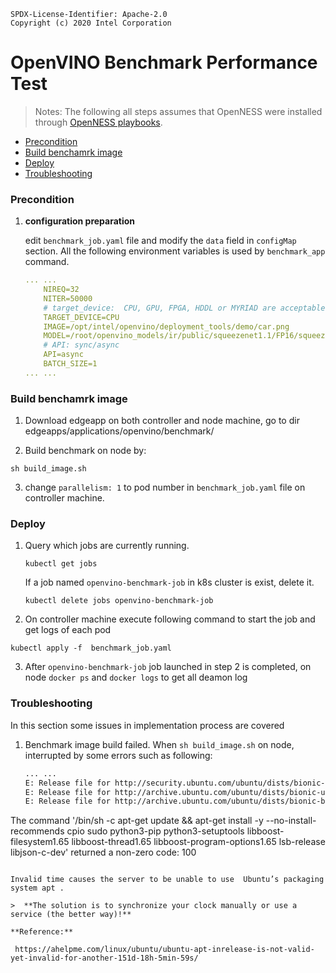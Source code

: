 ```
SPDX-License-Identifier: Apache-2.0
Copyright (c) 2020 Intel Corporation
```

# OpenVINO Benchmark Performance Test

> Notes: The following all steps assumes that OpenNESS were installed through [OpenNESS playbooks](https://github.com/open-ness/specs/blob/master/doc/getting-started/openness-cluster-setup.md).

- [Precondition](#precondition)
- [Build benchamrk image](#build-benchamrk-image)
- [Deploy](#deploy)
- [Troubleshooting](#troubleshooting)

### Precondition

1. **configuration preparation**

   edit `benchmark_job.yaml` file and modify the `data` field in `configMap` section. All the following environment variables is used by `benchmark_app` command.

   ```yaml
   ... ...
       NIREQ=32
       NITER=50000
       # target_device:  CPU, GPU, FPGA, HDDL or MYRIAD are acceptable
       TARGET_DEVICE=CPU
       IMAGE=/opt/intel/openvino/deployment_tools/demo/car.png
       MODEL=/root/openvino_models/ir/public/squeezenet1.1/FP16/squeezenet1.1.xml
       # API: sync/async
       API=async
       BATCH_SIZE=1
   ... ...
   ```

### Build benchamrk image

1. Download edgeapp on both controller and node machine, go to dir edgeapps/applications/openvino/benchmark/

2.  Build benchmark on node by:

   ```
   sh build_image.sh
   ```

3.  change `parallelism: 1` to pod number in `benchmark_job.yaml` file on controller machine.

### Deploy

1. Query which jobs are currently running.

   ```
   kubectl get jobs
   ```

   If a job named `openvino-benchmark-job` in k8s cluster is exist, delete it.

   ```
   kubectl delete jobs openvino-benchmark-job
   ```

2.  On controller machine execute following command to start the job and get logs of each pod

   ```
   kubectl apply -f  benchmark_job.yaml
   ```

3.  After `openvino-benchmark-job` job launched in step 2 is completed, on node `docker ps`  and `docker logs` to get all deamon log

### Troubleshooting

In this section some issues in implementation process are covered

1. Benchmark image build failed. When `sh build_image.sh` on node, interrupted by some errors such as following:

   ```sh
   ... ...
   E: Release file for http://security.ubuntu.com/ubuntu/dists/bionic-security/InRelease is not valid yet (invalid for another 5h 38min 40s). Updates for this repository will not be applied.
   E: Release file for http://archive.ubuntu.com/ubuntu/dists/bionic-updates/InRelease is not valid yet (invalid for another 5h 39min 53s). Updates for this repository will not be applied.
   E: Release file for http://archive.ubuntu.com/ubuntu/dists/bionic-backports/InRelease is not valid yet (invalid for another 5h 41min 27s). Updates for this repository will not be applied.
The command '/bin/sh -c apt-get update && apt-get install -y --no-install-recommends     cpio     sudo     python3-pip     python3-setuptools     libboost-filesystem1.65     libboost-thread1.65     libboost-program-options1.65     lsb-release     libjson-c-dev' returned a non-zero code: 100
   ```

   Invalid time causes the server to be unable to use  Ubuntu’s packaging system apt .

   >  **The solution is to synchronize your clock manually or use a service (the better way)!**

   **Reference:**

    https://ahelpme.com/linux/ubuntu/ubuntu-apt-inrelease-is-not-valid-yet-invalid-for-another-151d-18h-5min-59s/
